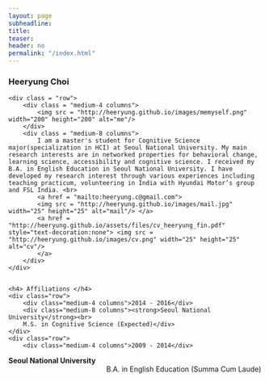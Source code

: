 ```yaml
---
layout: page
subheadline:
title: 
teaser: 
header: no
permalink: "/index.html"
---
```


<div id = "containter">
    <h3> Heeryung Choi </h3>

    <div class = "row">
        <div class = "medium-4 columns">
            <img src = "http://heeryung.github.io/images/memyself.png" width="200" height="200" alt="me"/>
        </div>
        <div class = "medium-8 columns">
            I am a master's student for Cognitive Science major(specialization in HCI) at Seoul National University. My main research interests are in networked properties for behavioral change, learning science, accessibility and cognitive science. I received my B.A. in English Education in Seoul National University. I have developed my research interest through various experiences including teaching practicum, volunteering in India with Hyundai Motor’s group and FSL India. <br>
            <a href = "mailto:heeryung.c@gmail.com">
            <img src = "http://heeryung.github.io/images/mail.jpg" width="25" height="25" alt="mail"/> </a>
            <a href = "http://heeryung.github.io/assets/files/cv_heeryung_fin.pdf" style="text-decoration:none"> <img src = "http://heeryung.github.io/images/cv.png" width="25" height="25" alt="cv"/>
            </a>
        </div>
    </div>
    
    
    <h4> Affiliations </h4>
    <div class="row">
        <div class="medium-4 columns">2014 - 2016</div>
        <div class="medium-8 columns"><strong>Seoul National University</strong><br>
        M.S. in Cognitive Science (Expected)</div>
    </div>
    <div class="row">
        <div class="medium-4 columns">2009 - 2014</div>
<div class="medium-8 columns"><strong>Seoul National University </strong> <br>
B.A. in English Education (Summa Cum Laude)</div>
    </div>
</div>

